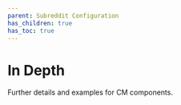 ```yaml
---
parent: Subreddit Configuration
has_children: true
has_toc: true
---
```


# In Depth

Further details and examples for CM components.
